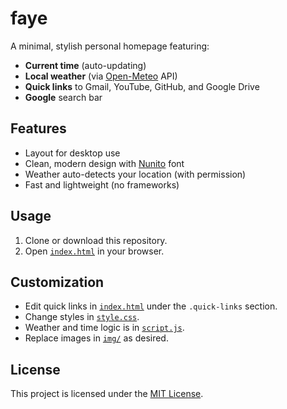 # faye

A minimal, stylish personal homepage featuring:

- **Current time** (auto-updating)
- **Local weather** (via [Open-Meteo](https://open-meteo.com/) API)
- **Quick links** to Gmail, YouTube, GitHub, and Google Drive
- **Google** search bar

## Features

- Layout for desktop use
- Clean, modern design with [Nunito](https://fonts.google.com/specimen/Nunito) font
- Weather auto-detects your location (with permission)
- Fast and lightweight (no frameworks)

## Usage

1. Clone or download this repository.
2. Open [`index.html`](index.html) in your browser.

## Customization

- Edit quick links in [`index.html`](index.html) under the `.quick-links` section.
- Change styles in [`style.css`](style.css).
- Weather and time logic is in [`script.js`](script.js).
- Replace images in [`img/`](img) as desired.

## License

This project is licensed under the [MIT License](LICENSE).
